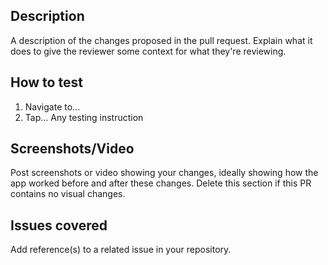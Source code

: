 ## Description
A description of the changes proposed in the pull request. Explain what it does to give the reviewer some context for what they're reviewing.

## How to test
1. Navigate to...
2. Tap...
Any testing instruction

## Screenshots/Video
Post screenshots or video showing your changes, ideally showing how the app worked before and after these changes. Delete this section if this PR contains no visual changes.

## Issues covered
Add reference(s) to a related issue in your repository.
